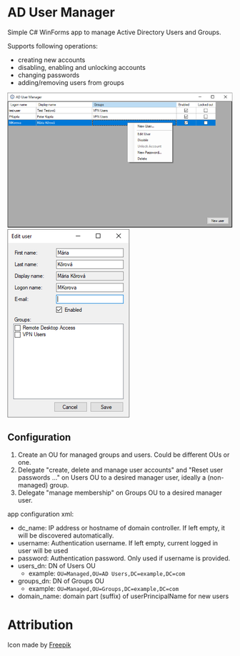 # AD User Manager

Simple C# WinForms app to manage Active Directory Users and Groups.

Supports following operations:
 - creating new accounts
 - disabling, enabling and unlocking accounts
 - changing passwords
 - adding/removing users from groups

![Main form](img/mainform.png)
![User edit form](img/edituser.png)

## Configuration
1. Create an OU for managed groups and users. Could be different OUs or one.
2. Delegate "create, delete and manage user accounts" and "Reset user passwords ..." on Users OU to a desired manager user, ideally a (non-managed) group.
3. Delegate "manage membership" on Groups OU to a desired manager user.

app configuration xml:

- dc_name: IP address or hostname of domain controller. If left empty, it will be discovered automatically.
- username: Authentication username. If left empty, current logged in user will be used
- password: Authentication password. Only used if username is provided.
- users_dn: DN of Users OU
  - example: `OU=Managed,OU=AD Users,DC=example,DC=com`
- groups_dn: DN of Groups OU
  - example: `OU=Managed,OU=Groups,DC=example,DC=com`
- domain_name: domain part (suffix) of userPrincipalName for new users

# Attribution
Icon made by [Freepik](https://www.freepik.com)